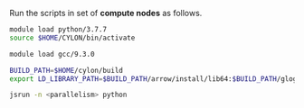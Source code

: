 Run the scripts in set of **compute nodes** as follows.

```bash
module load python/3.7.7  
source $HOME/CYLON/bin/activate

module load gcc/9.3.0 

BUILD_PATH=$HOME/cylon/build
export LD_LIBRARY_PATH=$BUILD_PATH/arrow/install/lib64:$BUILD_PATH/glog/install/lib64:$BUILD_PATH/lib64:$BUILD_PATH/lib:$LD_LIBRARY_PATH

jsrun -n <parallelism> python 
```